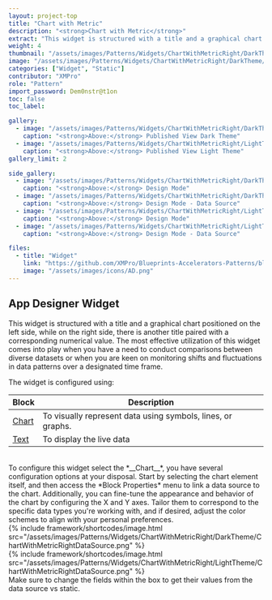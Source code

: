 ```yaml
---
layout: project-top
title: "Chart with Metric"
description: "<strong>Chart with Metric</strong>"
extract: "This widget is structured with a title and a graphical chart positioned on the left side, while on the right side, there is another title paired with a corresponding numerical value."
weight: 4
thumbnail: "/assets/images/Patterns/Widgets/ChartWithMetricRight/DarkTheme/ChartWithMetricRightPublishedMode.png"
image: "/assets/images/Patterns/Widgets/ChartWithMetricRight/DarkTheme/ChartWithMetricRightPublishedMode.png"
categories: ["Widget", "Static"]
contributor: "XMPro"
role: "Pattern"
import_password: Dem0nstr@t1on
toc: false
toc_label: 

gallery:
  - image: "/assets/images/Patterns/Widgets/ChartWithMetricRight/DarkTheme/ChartWithMetricRightPublishedMode.png"
    caption: "<strong>Above:</strong> Published View Dark Theme"
  - image: "/assets/images/Patterns/Widgets/ChartWithMetricRight/LightTheme/ChartWithMetricRightPublishedMode.png"
    caption: "<strong>Above:</strong> Published View Light Theme"
gallery_limit: 2

side_gallery:
  - image: "/assets/images/Patterns/Widgets/ChartWithMetricRight/DarkTheme/ChartWithMetricRightDesignMode.png"
    caption: "<strong>Above:</strong> Design Mode"
  - image: "/assets/images/Patterns/Widgets/ChartWithMetricRight/DarkTheme/ChartWithMetricRightDataSource.png"
    caption: "<strong>Above:</strong> Design Mode - Data Source"
  - image: "/assets/images/Patterns/Widgets/ChartWithMetricRight/LightTheme/ChartWithMetricRightDesignMode.png"
    caption: "<strong>Above:</strong> Design Mode"
  - image: "/assets/images/Patterns/Widgets/ChartWithMetricRight/LightTheme/ChartWithMetricRightDataSource.png"
    caption: "<strong>Above:</strong> Design Mode - Data Source"

files:
  - title: "Widget"
    link: "https://github.com/XMPro/Blueprints-Accelerators-Patterns/blob/master/Patterns/Widgets/Chart%20With%20Metric%20Right.xwid"
    image: "/assets/images/icons/AD.png"
---
```


## App Designer Widget
This widget is structured with a title and a graphical chart positioned on the left side, while on the right side, there is another title paired with a corresponding numerical value. The most effective utilization of this widget comes into play when you have a need to conduct comparisons between diverse datasets or when you are keen on monitoring shifts and fluctuations in data patterns over a designated time frame.

The widget is configured using: 

| Block                                  | Description                                                  |
| -------------------------------------- | ------------------------------------------------------------ |
| [Chart](https://documentation.xmpro.com/blocks-toolbox/visualizations/chart) | To visually represent data using symbols, lines, or graphs. |
| [Text](https://documentation.xmpro.com/blocks-toolbox/basic/text) | To display the live data |

<br />
To configure this widget select the *__Chart__*, you have several configuration options at your disposal. Start by selecting the chart element itself, and then access the *Block Properties* menu to link a data source to the chart. Additionally, you can fine-tune the appearance and behavior of the chart by configuring the X and Y axes. Tailor them to correspond to the specific data types you're working with, and if desired, adjust the color schemes to align with your personal preferences.
<div class="inline_image">{% include framework/shortcodes/image.html src="/assets/images/Patterns/Widgets/ChartWithMetricRight/DarkTheme/ChartWithMetricRightDataSource.png" %}</div>
<div class="inline_image">{% include framework/shortcodes/image.html src="/assets/images/Patterns/Widgets/ChartWithMetricRight/LightTheme/ChartWithMetricRightDataSource.png" %}</div>
Make sure to change the fields within the box to get their values from the data source vs static.